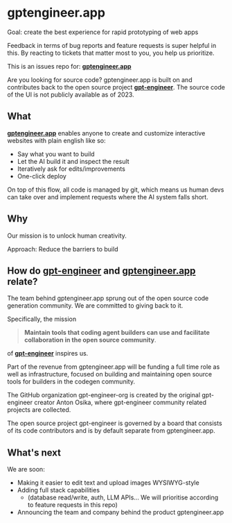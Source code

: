 # gptengineer.app

Goal: create the best experience for rapid prototyping of web apps

Feedback in terms of bug reports and feature requests is super helpful in this. By reacting to tickets that matter most to you, you help us prioritize.

This is an issues repo for: **[gptengineer.app](https://gptengineer.app)**

Are you looking for source code? gptengineer.app is built on and contributes back to the open source project [**gpt-engineer**](https://github.com/AntonOsika/gpt-engineer). The source code of the UI is not publicly available as of 2023.

## What

[**gptengineer.app**](https://gptengineer.app) enables anyone to create and customize interactive websites with plain english like so:

- Say what you want to build
- Let the AI build it and inspect the result
- Iteratively ask for edits/improvements
- One-click deploy

On top of this flow, all code is managed by git, which means us human devs can take over and implement requests where the AI system falls short.

## Why
Our mission is to unlock human creativity.

Approach: Reduce the barriers to build

## How do [gpt-engineer](https://github.com/AntonOsika/gpt-engineer) and [gptengineer.app](https://gptengineer.app) relate?

The team behind gptengineer.app sprung out of the open source code generation community. We are committed to giving back to it.

Specifically, the mission

> **Maintain tools that coding agent builders can use and facilitate collaboration in the open source community**.

of [**gpt-engineer**](https://github.com/AntonOsika/gpt-engineer) inspires us.

Part of the revenue from gptengineer.app will be funding a full time role as well as infrastructure, focused on building and maintaining open source tools for builders in the codegen community.

The GitHub organization gpt-engineer-org is created by the original gpt-engineer creator Anton Osika, where gpt-engineer community related projects are collected.

The open source project gpt-engineer is governed by a board that consists of its code contributors and is by default separate from gptengineer.app.

## What's next

We are soon:
- Making it easier to edit text and upload images WYSIWYG-style
- Adding full stack capabilities
    - (database read/write, auth, LLM APIs... We will prioritise according to feature requests in this repo)
- Announcing the team and company behind the product gptengineer.app
